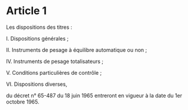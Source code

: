 # Article 1

Les dispositions des titres :

I. Dispositions générales ;

II. Instruments de pesage à équilibre automatique ou non ;

IV. Instruments de pesage totalisateurs ;

V. Conditions particulières de contrôle ;

VI. Dispositions diverses,

du décret n° 65-487 du 18 juin 1965 entreront en vigueur à la date du 1er octobre 1965.
